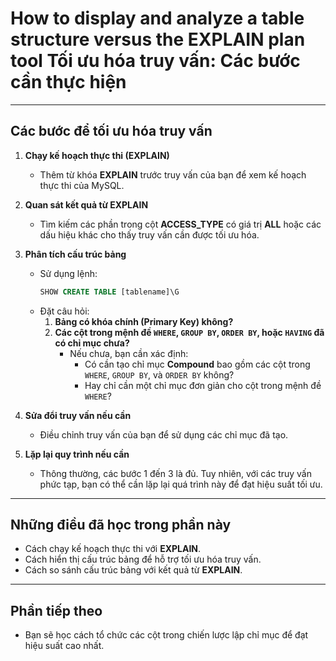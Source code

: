 # **How to display and analyze a table structure versus the EXPLAIN plan tool Tối ưu hóa truy vấn: Các bước cần thực hiện**

---

## **Các bước để tối ưu hóa truy vấn**

1. **Chạy kế hoạch thực thi (EXPLAIN)**
   - Thêm từ khóa **EXPLAIN** trước truy vấn của bạn để xem kế hoạch thực thi của MySQL.

2. **Quan sát kết quả từ EXPLAIN**
   - Tìm kiếm các phần trong cột **ACCESS_TYPE** có giá trị **ALL** hoặc các dấu hiệu khác cho thấy truy vấn cần được tối ưu hóa.

3. **Phân tích cấu trúc bảng**
   - Sử dụng lệnh:
     ```sql
     SHOW CREATE TABLE [tablename]\G
     ```
   - Đặt câu hỏi:
     1. **Bảng có khóa chính (Primary Key) không?**
     2. **Các cột trong mệnh đề `WHERE`, `GROUP BY`, `ORDER BY`, hoặc `HAVING` đã có chỉ mục chưa?**
        - Nếu chưa, bạn cần xác định:
          - Có cần tạo chỉ mục **Compound** bao gồm các cột trong `WHERE`, `GROUP BY`, và `ORDER BY` không?
          - Hay chỉ cần một chỉ mục đơn giản cho cột trong mệnh đề `WHERE`?

4. **Sửa đổi truy vấn nếu cần**
   - Điều chỉnh truy vấn của bạn để sử dụng các chỉ mục đã tạo.

5. **Lặp lại quy trình nếu cần**
   - Thông thường, các bước 1 đến 3 là đủ. Tuy nhiên, với các truy vấn phức tạp, bạn có thể cần lặp lại quá trình này để đạt hiệu suất tối ưu.

---

## **Những điều đã học trong phần này**
- Cách chạy kế hoạch thực thi với **EXPLAIN**.
- Cách hiển thị cấu trúc bảng để hỗ trợ tối ưu hóa truy vấn.
- Cách so sánh cấu trúc bảng với kết quả từ **EXPLAIN**.

---

## **Phần tiếp theo**
- Bạn sẽ học cách tổ chức các cột trong chiến lược lập chỉ mục để đạt hiệu suất cao nhất.
